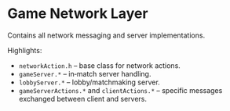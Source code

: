 # Game Network Layer

Contains all network messaging and server implementations.

Highlights:
- `networkAction.h` – base class for network actions.
- `gameServer.*` – in‑match server handling.
- `lobbyServer.*` – lobby/matchmaking server.
- `gameServerActions.*` and `clientActions.*` – specific messages exchanged between client and servers.

